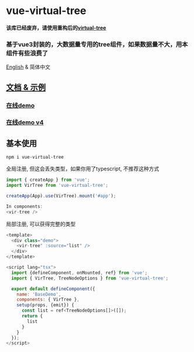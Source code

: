 # vue-virtual-tree

**该库已经废弃，请使用重构后的[virtual-tree](https://github.com/lycHub/ysx-library/blob/master/projects/VirtualTree/README.md)**


### 基于vue3封装的，大数据量专用的tree组件，如果数据量不大，用本组件有些浪费了

[English](README.md) & 简体中文

## [文档 & 示例](https://lychub.github.io/vue-virtual-tree)
### [在线demo](https://stackblitz.com/edit/vue-virtual-tree-demos?file=src/App.vue)
### [在线demo v4](https://stackblitz.com/edit/vue-virtual-tree-demos-bvicgw?file=src/App.vue)

## 基本使用

```
npm i vue-virtual-tree
```

全局注册, 但这会丢失类型，如果你用了typescript, 不推荐这种方式
``` js
import { createApp } from 'vue';
import VirTree from 'vue-virtual-tree';

createApp(App).use(VirTree).mount('#app');

In components:
<vir-tree />
```


局部注册, 可以获得完整的类型
``` js
<template>
  <div class="demo">
    <vir-tree" :source="list" />
  </div>
</template>

<script lang="tsx">
  import {defineComponent, onMounted, ref} from 'vue';
  import { VirTree, TreeNodeOptions } from 'vue-virtual-tree';

  export default defineComponent({
    name: 'BaseDemo',
    components: { VirTree },
    setup(props, {emit}) {
      const list = ref<TreeNodeOptions[]>([]);
      return {
        list
      }
    }
  });
</script>

```
